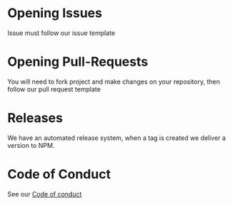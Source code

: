 # Opening Issues

Issue must follow our issue template

# Opening Pull-Requests

You will need to fork project and make changes on your repository, then follow our pull request template

# Releases

We have an automated release system, when a tag is created we deliver a version to NPM.

# Code of Conduct

See our [Code of conduct](https://github.com/supernova-tool/supernova/blob/main/CODE_OF_CONDUCT.md)
